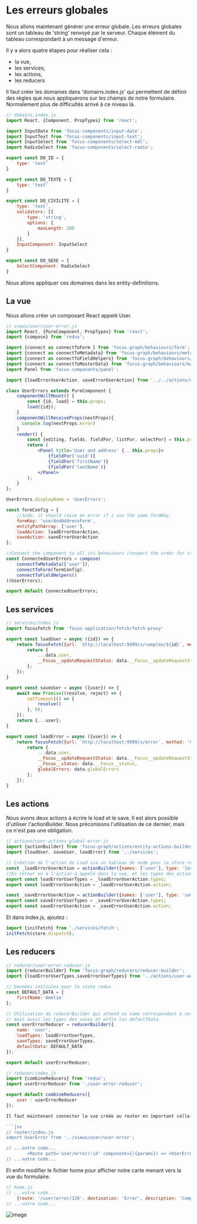 # Les erreurs globales

Nous allons maintenant générer une erreur globale. Les erreurs globales sont un tableau de 'string' renvoyé par le serveur. Chaque élément du tableau correspondant à un message d'erreur.

Il y a alors quatre étapes pour réaliser cela :
- la vue,
- les services,
- les actions,
- les reducers

Il faut créer les domaines dans 'domains.index.js' qui permettent de définir des règles que nous appliquerons sur les champs de notre formulaire. Normalement plus de difficultés arrivé à ce niveau là.

```jsx
// domains.index.js
import React, {Component, PropTypes} from 'react';

import InputDate from 'focus-components/input-date';
import InputText from 'focus-components/input-text';
import InputSelect from 'focus-components/select-mdl';
import RadioSelect from 'focus-components/select-radio';

export const DO_ID = {
    type: 'text'
}

export const DO_TEXTE = {
    type: 'text'
}

export const DO_CIVILITE = {
    type: 'text',
    validators: [{
        type: 'string',
        options: {
            maxLength: 200
        }
    }],
    InputComponent: InputSelect
}

export const DO_SEXE = {
    SelectComponent: RadioSelect
}
```

Nous allons appliquer ces domaines dans les entity-definitions.


## La vue

Nous allons créer un composant React appelé User.

```jsx
// views/user/user-error.js
import React, {PureComponent, PropTypes} from 'react';
import {compose} from 'redux';

import {connect as connectToForm } from 'focus-graph/behaviours/form';
import {connect as connectToMetadata} from 'focus-graph/behaviours/metadata';
import {connect as connectToFieldHelpers} from 'focus-graph/behaviours/field';
import {connect as connectToMasterData} from 'focus-graph/behaviours/master-data';
import Panel from 'focus-components/panel';

import {loadErrorUserAction, saveErrorUserAction} from '../../actions/user-actions-global-error';

class UserErrors extends PureComponent {
    componentWillMount() {
        const {id, load} = this.props;
        load({id});
    }
    componentWillReceiveProps(nextProps){
      console.log(nextProps.error)
    }
    render() {
        const {editing, fields, fieldFor, listFor, selectFor} = this.props;
        return (
            <Panel title='User and address' {...this.props}>
                {fieldFor('uuid')}
                {fieldFor('firstName')}
                {fieldFor('lastName')}
            </Panel>
        );
    }
};

UserErrors.displayName = 'UserErrors';

const formConfig = {
    //todo: it should raise an error if i use the same formKey.
    formKey: 'userAndAddressForm',
    entityPathArray: ['user'],
    loadAction: loadErrorUserAction,
    saveAction: saveErrorUserAction
};

//Connect the component to all its behaviours (respect the order for store, store -> props, helper)
const ConnectedUserErrors = compose(
    connectToMetadata(['user']),
    connectToForm(formConfig),
    connectToFieldHelpers()
)(UserErrors);

export default ConnectedUserErrors;
```

## Les services

```jsx
// services/index.js
import focusFetch from 'focus-application/fetch/fetch-proxy'

export const loadUser = async ({id}) => {
    return focusFetch({url: `http://localhost:9999/x/complex/${id}`, method: 'GET'}).then((data) => {
        return {
            ...data.user,
            __Focus__updateRequestStatus: data.__Focus__updateRequestStatus
        };
    });
}

export const saveUser = async ({user}) => {
    await new Promise((resolve, reject) => {
        setTimeout(() => {
            resolve()
        }, 0);
    });
    return {...user};
}

export const loadError = async ({user}) => {
    return focusFetch({url: `http://localhost:9999/x/error`, method: 'GET'}).then((data) => {
        return {
            ...data.user,
            __Focus__updateRequestStatus: data.__Focus__updateRequestStatus,
            __Focus__status: data.__Focus__status,
            globalErrors: data.globalErrors
        };
    });
}
```

## Les actions

Nous avons deux actions à écrire le load et le save. Il est alors possible d'utiliser l'actionBuilder. Nous préconisons l'utilisation de ce dernier, mais ce n'est pas une obligation.

```jsx
// actions/user-actions-global-error.js
import {actionBuilder} from 'focus-graph/actions/entity-actions-builder';
import {loadUser, saveUser, loadError} from '../services';

// Création de l'action de Load via un tableau de node pour le store redux, un type d'action et un service associé
const _loadErrorUserAction = actionBuilder({names: ['user'], type: 'load', service: loadUser});
//En retour on a l'action à appelé dans la vue, et les types des actions redux crées à donner au reduce redux
export const loadErrorUserTypes = _loadErrorUserAction.types;
export const loadErrorUserAction = _loadErrorUserAction.action;

const _saveErrorUserAction = actionBuilder({names: ['user'], type: 'save', service: loadError});
export const saveErrorUserTypes = _saveErrorUserAction.types;
export const saveErrorUserAction = _saveErrorUserAction.action;
```


Et dans index.js, ajoutez :

```jsx
import {initFetch} from './services/fetch';
initFetch(store.dispatch);
```

## Les reducers

```jsx
// reducer/user-error-reducer.js
import {reducerBuilder} from 'focus-graph/reducers/reducer-builder';
import {loadErrorUserTypes,saveErrorUserTypes} from '../actions/user-actions-global-error';

// Données initiales pour la state redux
const DEFAULT_DATA = {
    firstName:'Amélie'
};

// Utilisation du reducerBuilder qui attend un name correspondant à votre entité, puis les types de load renvoyés par les actions
// mais aussi les types des saves et enfin les defaultData.
const userErrorReducer = reducerBuilder({
    name: 'user',
    loadTypes: loadErrorUserTypes,
    saveTypes: saveErrorUserTypes,
    defaultData: DEFAULT_DATA
});

export default userErrorReducer;
```

```jsx
// reducer/index.js
import {combineReducers} from 'redux';
import userErrorReducer from './user-error-reducer';

export default combineReducers({
    user : userErrorReducer
});

Il faut maintenant connecter la vue créée au router en important celle-ci dans le fichier router et en précisant le chemin amenant à notre vue.

```jsx
// router/index.js
import UserError from '../views/user/user-error';

// ...votre code...
        <Route path='user/error/:id' component={({params}) => <UserError id={params.id}/>} />
// ...votre code...
```

Et enfin modifier le fichier home pour afficher notre carte menant vers la vue du formulaire.

```jsx
// home.js
// ...votre code...
    {route: '/user/error/120', destination: 'Error', description: 'Composant user avec une error', title: 'Error'}
// ...votre code...
```

![image](https://cloud.githubusercontent.com/assets/8124804/23126393/b91fb8ae-f776-11e6-8dd8-30cf29c2fb54.png)

